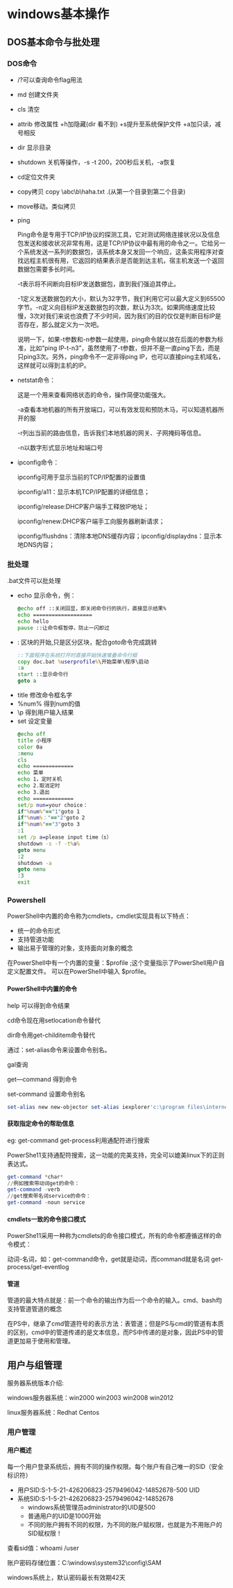 # windows基本操作

## DOS基本命令与批处理

### DOS命令
- /?可以查询命令flag用法

- md 创建文件夹
  
- cls 清空

- attrib 修改属性 +h加隐藏(dir 看不到) +s提升至系统保护文件 +a加只读，减号相反

- dir 显示目录

- shutdown 关机等操作，-s -t 200，200秒后关机，-a恢复

- cd定位文件夹

- copy拷贝 copy \abc\b\haha.txt .\(从第一个目录到第二个目录)

- move移动。类似拷贝

- ping 

    Ping命令是专用于TCP/IP协议的探测工具，它对测试网络连接状况以及信息包发送和接收状况非常有用，这是TCP/IP协议中最有用的命令之一。它给另一个系统发送一系列的数据包，该系统本身又发回一个响应，这条实用程序对查找远程主机很有用，它返回的结果表示是否能到达主机，宿主机发送一个返回数据包需要多长时间。

    -t表示将不间断向目标IP发送数据包，直到我们强迫其停止。

    -1定义发送数据包的大小，默认为32字节，我们利用它可以最大定义到65500字节。-n定义向目标IP发送数据包的次数，默认为3次。如果网络速度比较慢，3次对我们来说也浪费了不少时间，因为我们的目的仅仅是判断目标IP是否存在，那么就定义为一次吧。

    说明一下，如果-t参数和-n参数一起使用，ping命令就以放在后面的参数为标准，比如“ping IP-t-n3”，虽然使用了-t参数，但并不是一直ping下去，而是只ping3次。另外，ping命令不一定非得ping IP，也可以直接ping主机域名，这样就可以得到主机的IP。

- netstat命令：
  
    这是一个用来查看网络状态的命令，操作简便功能强大。

    -a查看本地机器的所有开放端口，可以有效发现和预防木马，可以知道机器所开的服

    -r列出当前的路由信息，告诉我们本地机器的网关、子网掩码等信息。

    -n以数字形式显示地址和端口号

- ipconfig命令：
  
    ipconfig可用于显示当前的TCP/IP配置的设置值

    ipconfig/a11：显示本机TCP/IP配置的详细信息；

    ipconfig/release:DHCP客户端手工释放IP地址；

    ipconfig/renew:DHCP客户端手工向服务器刷新请求；

    ipconfig/flushdns：清除本地DNS缓存内容；ipconfig/displaydns：显示本地DNS内容；

### 批处理

.bat文件可以批处理

- echo  显示命令，例：
    ```bat
    @echo off ::关闭回显，即关闭命令行的执行，直接显示结果%
    echo ===================
    echo hello
    pause ::让命令框暂停，防止一闪即过
    ```
- :  区块的开始,只是区分区块，配合goto命令完成跳转
    ```bat
    ::下面程序在系统打开时直接开始快速堆叠命令行框
    copy doc.bat %userprofile%\开始菜单\程序\启动
    :a
    start ::显示命令行
    goto a
    ```
- title 修改命令框名字
- %num% 得到num的值
- \p 得到用户输入结果
- set  设定变量
    ```bat
    @echo off 
    title 小程序
    color 0a
    :menu 
    cls 
    echo ============= 
    echo 菜单
    echo 1，定时关机
    echo 2.取消定时
    echo 3.退出
    echo =============
    set/p nun=your choice：
    if"%num%"=="1"goto 1
    if"%num%："=="2"goto 2
    if"%num%"=="3"goto 3
    :1
    set /p a=please input time（s）
    shutdown -s -f -t%a%
    goto menu
    :2
    shutdown -a 
    goto nenu
    :3
    exit
    ```
### Powershell
PowerShell中内置的命令称为cmdlets，cmdlet实现具有以下特点：

- 统一的命令形式
- 支持管道功能
- 输出易于管理的对象，支持面向对象的概念

在PowerShell中有一个内置的变量：$profile ;这个变量指示了PowerShell用户自定义配置文件。
可以在PowerShell中输入 $profile。
#### PowerShell中内置的命令

help 可以得到命令结果

cd命令现在用setlocation命令替代

dir命令用get-childitem命令替代

通过：set-alias命令来设置命令别名。

gal查询

get—command 得到命令

set-command 设置命令别名
```powershell
set-alias new new-objector set-alias iexplorer'c:\program files\internet explorer\iexplorer.exe'
```
#### 获取指定命令的帮助信息

eg: get-command get-process利用通配符进行搜索

PowerShe11支持通配符搜索，这一功能的完美支持，完全可以媲美linux下的正则表达式。
```powershell
get-command *char*
//例如搜索带动词get的命令：
get-command -verb 
//get搜索带名词service的命令：
get-command -noun service 
```
#### cmdlets一致的命令接口模式

PowerShe11采用一种称为cmdlets的命令接口模式，所有的命令都遵循这样的命令模式：

动词-名词，如：get-command命令，get就是动词，而command就是名词  get-process/get-eventlog

#### 管道

管道的最大特点就是：前一个命令的输出作为后一个命令的输入。cmd、bash均支持管道管道的概念

在PS中，继承了cmd管道符号的表示方法：表管道；但是PS与cmd的管道有本质的区别，cmd中的管道传递的是文本信息，而PS中传递的是对象，因此PS中的管道更加易于使用和管理。

## 用户与组管理

服务器系统版本介绍:
  
windows服务器系统：win2000 win2003 win2008 win2012

linux服务器系统：Redhat Centos 

### 用户管理
#### 用户概述

每一个用户登录系统后，拥有不同的操作权限。每个账户有自己唯一的SID（安全标识符）

- 用户SID:S-1-5-21-426206823-2579496042-14852678-500 UID
- 系统SID:S-1-5-21-426206823-2579496042-14852678
  - windows系统管理员administrator的UID是500
  - 普通用户的UID是1000开始
  - 不同的账户拥有不同的权限，为不同的账户赋权限，也就是为不用账户的SID赋权限！
  
查看sid值：whoami /user

账户密码存储位置：C:\windows\system32\config\SAM

windows系统上，默认密码最长有效期42天


